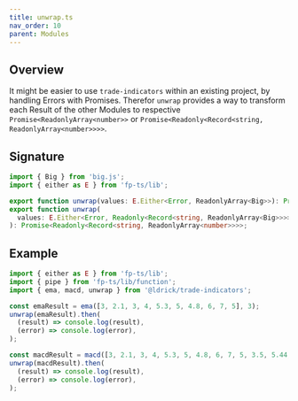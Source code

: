```yaml
---
title: unwrap.ts
nav_order: 10
parent: Modules
---
```


## Overview

It might be easier to use `trade-indicators` within an existing project, by handling Errors with Promises. Therefor `unwrap` provides a way to transform each Result of the other Modules to respective `Promise<ReadonlyArray<number>>` or `Promise<Readonly<Record<string, ReadonlyArray<number>>>>`.

## Signature

```typescript
import { Big } from 'big.js';
import { either as E } from 'fp-ts/lib';

export function unwrap(values: E.Either<Error, ReadonlyArray<Big>>): Promise<ReadonlyArray<number>>;
export function unwrap(
  values: E.Either<Error, Readonly<Record<string, ReadonlyArray<Big>>>>,
): Promise<Readonly<Record<string, ReadonlyArray<number>>>>;
```

## Example

```typescript
import { either as E } from 'fp-ts/lib';
import { pipe } from 'fp-ts/lib/function';
import { ema, macd, unwrap } from '@ldrick/trade-indicators';

const emaResult = ema([3, 2.1, 3, 4, 5.3, 5, 4.8, 6, 7, 5], 3);
unwrap(emaResult).then(
  (result) => console.log(result),
  (error) => console.log(error),
);

const macdResult = macd([3, 2.1, 3, 4, 5.3, 5, 4.8, 6, 7, 5, 3.5, 5.44, 8.1, 9.1, 11], 4, 5, 3);
unwrap(macdResult).then(
  (result) => console.log(result),
  (error) => console.log(error),
);
```
